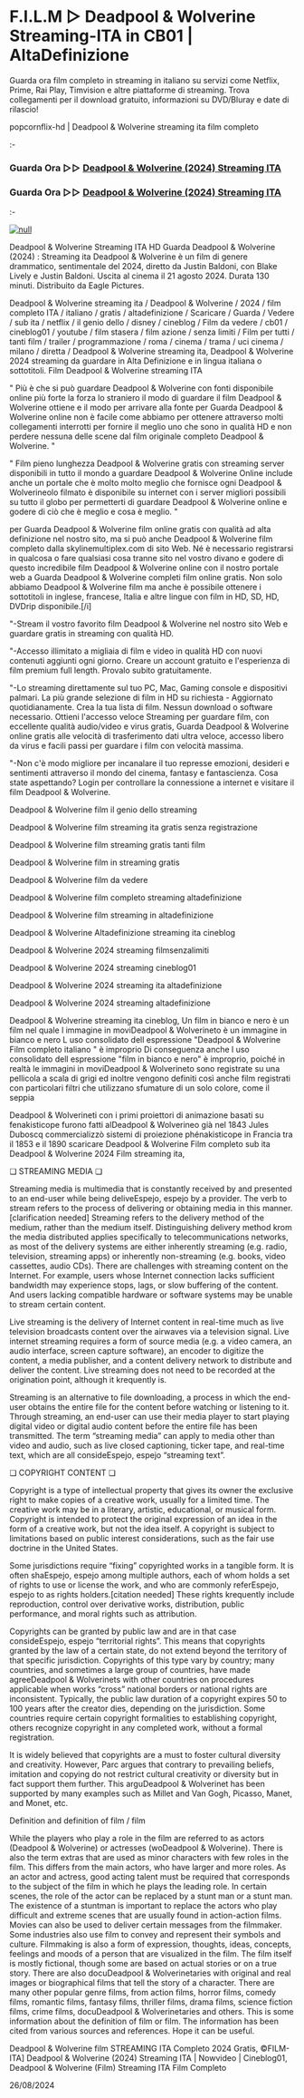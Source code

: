 # F.I.L.M ▷ Deadpool & Wolverine Streaming-ITA in CB01 | AltaDefinizione



Guarda ora film completo in streaming in italiano su servizi come Netflix, Prime, Rai Play, Timvision e altre piattaforme di streaming. Trova collegamenti per il download gratuito, informazioni su DVD/Bluray e date di rilascio!

popcornflix-hd | Deadpool & Wolverine streaming ita film completo

:-

### Guarda Ora ▷▷ [Deadpool & Wolverine (2024) Streaming ITA](https://popcornflix-hd.org/it/movie/533535/deadpool-wolverine.html)

### Guarda Ora ▷▷ [Deadpool & Wolverine (2024) Streaming ITA](https://popcornflix-hd.org/it/movie/533535/deadpool-wolverine.html)

:-


[![null](https://static.wixstatic.com/media/855a25_043b5abeb4ae4d35ac003198e7fe56ed~mv2.gif)](https://popcornflix-hd.org/it/movie/533535/deadpool-wolverine.html)

Deadpool & Wolverine Streaming ITA HD
Guarda Deadpool & Wolverine (2024) : Streaming ita Deadpool & Wolverine è un film di genere drammatico, sentimentale del 2024, diretto da Justin Baldoni, con Blake Lively e Justin Baldoni. Uscita al cinema il 21 agosto 2024. Durata 130 minuti. Distribuito da Eagle Pictures.

Deadpool & Wolverine streaming ita / Deadpool & Wolverine / 2024 / film completo ITA / italiano / gratis / altadefinizione / Scaricare / Guarda / Vedere / sub ita / netflix / il genio dello / disney / cineblog / Film da vedere / cb01 / cineblog01 / youtube / film stasera / film azione / senza limiti / Film per tutti / tanti film / trailer / programmazione / roma / cinema / trama / uci cinema / milano / diretta / Deadpool & Wolverine streaming ita, Deadpool & Wolverine 2024 streaming da guardare in Alta Definizione e in lingua italiana o sottotitoli. Film Deadpool & Wolverine streaming ITA

" Più è che si può guardare Deadpool & Wolverine con fonti disponibile online più forte la forza lo straniero il modo di guardare il film Deadpool & Wolverine ottiene e il modo per arrivare alla fonte per Guarda Deadpool & Wolverine online non è facile come abbiamo per ottenere attraverso molti collegamenti interrotti per fornire il meglio uno che sono in qualità HD e non perdere nessuna delle scene dal film originale completo Deadpool & Wolverine. "

" Film pieno lunghezza Deadpool & Wolverine gratis con streaming server disponibili in tutto il mondo a guardare Deadpool & Wolverine Online include anche un portale che è molto molto meglio che fornisce ogni Deadpool & Wolverineolo filmato è disponibile su internet con i server migliori possibili su tutto il globo per permetterti di guardare Deadpool & Wolverine online e godere di ciò che è meglio e cosa è meglio. "

per Guarda Deadpool & Wolverine film online gratis con qualità ad alta definizione nel nostro sito, ma si può anche Deadpool & Wolverine film completo dalla skylinemultiplex.com di sito Web. Né è necessario registrarsi in qualcosa o fare qualsiasi cosa tranne sito nel vostro divano e godere di questo incredibile film Deadpool & Wolverine online con il nostro portale web a Guarda Deadpool & Wolverine completi film online gratis. Non solo abbiamo Deadpool & Wolverine film ma anche è possibile ottenere i sottotitoli in inglese, francese, Italia e altre lingue con film in HD, SD, HD, DVDrip disponibile.[/i]

"-Stream il vostro favorito film Deadpool & Wolverine nel nostro sito Web e guardare gratis in streaming con qualità HD.

"-Accesso illimitato a migliaia di film e video in qualità HD con nuovi contenuti aggiunti ogni giorno. Creare un account gratuito e l'esperienza di film premium full length. Provalo subito gratuitamente.

"-Lo streaming direttamente sul tuo PC, Mac, Gaming console e dispositivi palmari. La più grande selezione di film in HD su richiesta - Aggiornato quotidianamente. Crea la tua lista di film. Nessun download o software necessario. Ottieni l'accesso veloce Streaming per guardare film, con eccellente qualità audio/video e virus gratis, Guarda Deadpool & Wolverine online gratis alle velocità di trasferimento dati ultra veloce, accesso libero da virus e facili passi per guardare i film con velocità massima.

"-Non c'è modo migliore per incanalare il tuo represse emozioni, desideri e sentimenti attraverso il mondo del cinema, fantasy e fantascienza. Cosa state aspettando? Login per controllare la connessione a internet e visitare il film Deadpool & Wolverine.

Deadpool & Wolverine film il genio dello streaming

Deadpool & Wolverine film streaming ita gratis senza registrazione

Deadpool & Wolverine film streaming gratis tanti film

Deadpool & Wolverine film in streaming gratis

Deadpool & Wolverine film da vedere

Deadpool & Wolverine film completo streaming altadefinizione

Deadpool & Wolverine film streaming in altadefinizione

Deadpool & Wolverine Altadefinizione streaming ita cineblog

Deadpool & Wolverine 2024 streaming filmsenzalimiti

Deadpool & Wolverine 2024 streaming cineblog01

Deadpool & Wolverine 2024 streaming ita altadefinizione

Deadpool & Wolverine 2024 streaming altadefinizione

Deadpool & Wolverine streaming ita cineblog, Un film in bianco e nero è un film nel quale l immagine in moviDeadpool & Wolverineto è un immagine in bianco e nero L uso consolidato dell espressione "Deadpool & Wolverine Film completo italiano " è improprio Di conseguenza anche l uso consolidato dell espressione "film in bianco e nero" è improprio, poiché in realtà le immagini in moviDeadpool & Wolverineto sono registrate su una pellicola a scala di grigi ed inoltre vengono definiti così anche film registrati con particolari filtri che utilizzano sfumature di un solo colore, come il seppia

Deadpool & Wolverineti con i primi proiettori di animazione basati su fenakisticope furono fatti alDeadpool & Wolverineo già nel 1843 Jules Duboscq commercializzò sistemi di proiezione phénakisticope in Francia tra il 1853 e il 1890 scaricare Deadpool & Wolverine Film completo sub ita Deadpool & Wolverine 2024 Film streaming ita,

❏ STREAMING MEDIA ❏

Streaming media is multimedia that is constantly received by and presented to an end-user while being deliveEspejo, espejo by a provider. The verb to stream refers to the process of delivering or obtaining media in this manner.[clarification needed] Streaming refers to the delivery method of the medium, rather than the medium itself. Distinguishing delivery method krom the media distributed applies specifically to telecommunications networks, as most of the delivery systems are either inherently streaming (e.g. radio, television, streaming apps) or inherently non-streaming (e.g. books, video cassettes, audio CDs). There are challenges with streaming content on the Internet. For example, users whose Internet connection lacks sufficient bandwidth may experience stops, lags, or slow buffering of the content. And users lacking compatible hardware or software systems may be unable to stream certain content.

Live streaming is the delivery of Internet content in real-time much as live television broadcasts content over the airwaves via a television signal. Live internet streaming requires a form of source media (e.g. a video camera, an audio interface, screen capture software), an encoder to digitize the content, a media publisher, and a content delivery network to distribute and deliver the content. Live streaming does not need to be recorded at the origination point, although it krequently is.

Streaming is an alternative to file downloading, a process in which the end-user obtains the entire file for the content before watching or listening to it. Through streaming, an end-user can use their media player to start playing digital video or digital audio content before the entire file has been transmitted. The term “streaming media” can apply to media other than video and audio, such as live closed captioning, ticker tape, and real-time text, which are all consideEspejo, espejo “streaming text”.

❏ COPYRIGHT CONTENT ❏

Copyright is a type of intellectual property that gives its owner the exclusive right to make copies of a creative work, usually for a limited time. The creative work may be in a literary, artistic, educational, or musical form. Copyright is intended to protect the original expression of an idea in the form of a creative work, but not the idea itself. A copyright is subject to limitations based on public interest considerations, such as the fair use doctrine in the United States.

Some jurisdictions require “fixing” copyrighted works in a tangible form. It is often shaEspejo, espejo among multiple authors, each of whom holds a set of rights to use or license the work, and who are commonly referEspejo, espejo to as rights holders.[citation needed] These rights krequently include reproduction, control over derivative works, distribution, public performance, and moral rights such as attribution.

Copyrights can be granted by public law and are in that case consideEspejo, espejo “territorial rights”. This means that copyrights granted by the law of a certain state, do not extend beyond the territory of that specific jurisdiction. Copyrights of this type vary by country; many countries, and sometimes a large group of countries, have made agreeDeadpool & Wolverinets with other countries on procedures applicable when works “cross” national borders or national rights are inconsistent. Typically, the public law duration of a copyright expires 50 to 100 years after the creator dies, depending on the jurisdiction. Some countries require certain copyright formalities to establishing copyright, others recognize copyright in any completed work, without a formal registration.

It is widely believed that copyrights are a must to foster cultural diversity and creativity. However, Parc argues that contrary to prevailing beliefs, imitation and copying do not restrict cultural creativity or diversity but in fact support them further. This arguDeadpool & Wolverinet has been supported by many examples such as Millet and Van Gogh, Picasso, Manet, and Monet, etc.

Definition and definition of film / film

While the players who play a role in the film are referred to as actors (Deadpool & Wolverine) or actresses (woDeadpool & Wolverine). There is also the term extras that are used as minor characters with few roles in the film. This differs from the main actors, who have larger and more roles. As an actor and actress, good acting talent must be required that corresponds to the subject of the film in which he plays the leading role. In certain scenes, the role of the actor can be replaced by a stunt man or a stunt man. The existence of a stuntman is important to replace the actors who play difficult and extreme scenes that are usually found in action-action films. Movies can also be used to deliver certain messages from the filmmaker. Some industries also use film to convey and represent their symbols and culture. Filmmaking is also a form of expression, thoughts, ideas, concepts, feelings and moods of a person that are visualized in the film. The film itself is mostly fictional, though some are based on actual stories or on a true story. There are also docuDeadpool & Wolverinetaries with original and real images or biographical films that tell the story of a character. There are many other popular genre films, from action films, horror films, comedy films, romantic films, fantasy films, thriller films, drama films, science fiction films, crime films, docuDeadpool & Wolverinetaries and others. This is some information about the definition of film or film. The information has been cited from various sources and references. Hope it can be useful.

Deadpool & Wolverine film STREAMING ITA Completo 2024 Gratis, ©FILM-ITA] Deadpool & Wolverine (2024) Streaming ITA | Nowvideo | Cineblog01, Deadpool & Wolverine (Film) Streaming ITA Film Completo

26/08/2024
